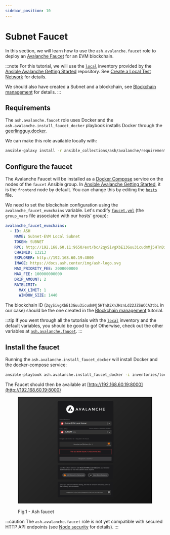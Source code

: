 ```yaml
---
sidebar_position: 10
---
```


# Subnet Faucet

In this section, we will learn how to use the `ash.avalanche.faucet` role to deploy an [Avalanche Faucet](https://github.com/ava-labs/avalanche-faucet) for an EVM blockchain.

:::note
For this tutorial, we will use the [`local`](https://github.com/AshAvalanche/ansible-avalanche-getting-started/tree/main/inventories/local) inventory provided by the [Ansible Avalanche Getting Started](https://github.com/AshAvalanche/ansible-avalanche-getting-started) repository. See [Create a Local Test Network](./local-test-network) for details.

We should also have created a Subnet and a blockchain, see [Blockchain management](./blockchain-management) for details.
:::

## Requirements

The `ash.avalanche.faucet` role uses Docker and the `ash.avalanche.install_faucet_docker` playbook installs Docker through the [geerlingguy.docker](https://galaxy.ansible.com/geerlingguy/docker).

We can make this role available locally with:

```bash
ansible-galaxy install -r ansible_collections/ash/avalanche/requirements.yml
```

## Configure the faucet

The Avalanche Faucet will be installed as a [Docker Compose](https://docs.docker.com/compose/) service on the nodes of the `faucet` Ansible group. In [Ansible Avalanche Getting Started](https://github.com/AshAvalanche/ansible-avalanche-getting-started), it is the `frontend` node by default. You can change this by editing the [`hosts`](https://github.com/AshAvalanche/ansible-avalanche-getting-started/blob/main/inventories/local/hosts) file.

We need to set the blockchain configuration using the `avalanche_faucet_evmchains` variable. Let's modify [`faucet.yml`](https://github.com/AshAvalanche/ansible-avalanche-getting-started/tree/main/inventories/local/group_vars/faucet.yml) (the `group_vars` file associated with our hosts' group):

```yaml
avalanche_faucet_evmchains:
  - ID: ASH
    NAME: Subnet-EVM Local Subnet
    TOKEN: SUBNET
    RPC: http://192.168.60.11:9650/ext/bc/2qySivgXbE13Guu3icudmMj5HTnDiXnJHznLd22JZSWCCA3tbL/rpc
    CHAINID: 13213
    EXPLORER: http://192.168.60.19:4000
    IMAGE: https://docs.ash.center/img/ash-logo.svg
    MAX_PRIORITY_FEE: 2000000000
    MAX_FEE: 100000000000
    DRIP_AMOUNT: 2
    RATELIMIT:
      MAX_LIMIT: 1
      WINDOW_SIZE: 1440
```

The blockchain ID (`2qySivgXbE13Guu3icudmMj5HTnDiXnJHznLd22JZSWCCA3tbL` in our case) should be the one created in the [Blockchain management](./blockchain-management) tutorial.

:::tip
If you went through all the tutorials with the [`local`](https://github.com/AshAvalanche/ansible-avalanche-getting-started/tree/main/inventories/local) inventory and the default variables, you should be good to go! Otherwise, check out the other variables at [`ash.avalanche.faucet`](/docs/toolkit/ansible-avalanche-collection/reference/roles/avalanche-faucet).
:::

## Install the faucet

Running the `ash.avalanche.install_faucet_docker` will install Docker and the docker-compose service:

```bash
ansible-playbook ash.avalanche.install_faucet_docker -i inventories/local
```

The Faucet should then be available at [http://192.168.60.19:8000](http://192.168.60.19:8000)

<figure>

![Ash faucet](/img/ash-faucet.png)

<figcaption style={{textAlign: 'center'}}>Fig.1 - Ash faucet</figcaption>
</figure>

:::caution
The `ash.avalanche.faucet` role is not yet compatible with secured HTTP API endpoints (see [Node security](./node-security) for details).
:::
